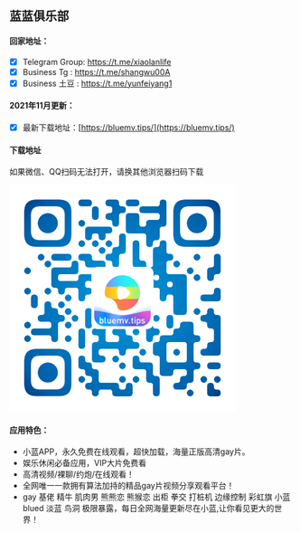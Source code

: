 ## 蓝蓝俱乐部

#### 回家地址：
- [x] Telegram Group: https://t.me/xiaolanlife
- [x] Business Tg : https://t.me/shangwu00A
- [x] Business 土豆 : https://t.me/yunfeiyang1

#### 2021年11月更新：
- [x] 最新下载地址：[https://bluemv.tips/](https://bluemv.tips/)

#### 下载地址
如果微信、QQ扫码无法打开，请换其他浏览器扫码下载

![黄瓜视频App下载二维码](blue.png)

#### 应用特色：
- 小蓝APP，永久免费在线观看，超快加载，海量正版高清gay片。
- 娱乐休闲必备应用，VIP大片免费看
- 高清视频/裸聊/约炮/在线观看！
- 全网唯一一款拥有算法加持的精品gay片视频分享观看平台！
- gay 基佬  精牛 肌肉男 熊熊恋 熊猴恋 出柜 拳交 打桩机 边缘控制 彩虹旗 小蓝 blued 淡蓝 鸟洞 极限暴露，每日全网海量更新尽在小蓝,让你看见更大的世界！



